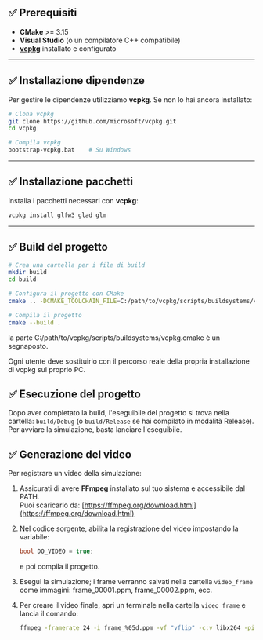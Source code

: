## ✅ Prerequisiti

- **CMake** >= 3.15
- **Visual Studio** (o un compilatore C++ compatibile)
- [**vcpkg**](https://github.com/microsoft/vcpkg) installato e configurato

---

## ✅ Installazione dipendenze

Per gestire le dipendenze utilizziamo **vcpkg**. Se non lo hai ancora installato:

```bash
# Clona vcpkg
git clone https://github.com/microsoft/vcpkg.git
cd vcpkg

# Compila vcpkg
bootstrap-vcpkg.bat    # Su Windows
```

---

## ✅ Installazione pacchetti

Installa i pacchetti necessari con **vcpkg**:

```bash
vcpkg install glfw3 glad glm
```

---

<!-- ## ✅ Settaggio percorsi dei pacchetti

Nel file `CMakeLists.txt` sono presenti i percorsi per trovare le librerie installate tramite **vcpkg**:

```cmake
set(glfw3_DIR "C:/Users/Workstation/vcpkg/installed/x64-windows/share/glfw3")
set(glad_DIR "C:/Users/Workstation/vcpkg/installed/x64-windows/share/glad")
set(glm_DIR "C:/Users/Workstation/vcpkg/installed/x64-windows/share/glm")
```

Questi percorsi devono essere modificati in base alla posizione della cartella vcpkg sul tuo PC.

--- -->

## ✅ Build del progetto

```bash
# Crea una cartella per i file di build
mkdir build
cd build

# Configura il progetto con CMake
cmake .. -DCMAKE_TOOLCHAIN_FILE=C:/path/to/vcpkg/scripts/buildsystems/vcpkg.cmake

# Compila il progetto
cmake --build .
```

la parte C:/path/to/vcpkg/scripts/buildsystems/vcpkg.cmake è un segnaposto.

Ogni utente deve sostituirlo con il percorso reale della propria installazione di vcpkg sul proprio PC.


## ✅ Esecuzione del progetto

Dopo aver completato la build, l'eseguibile del progetto si trova nella cartella: `build/Debug` (o `build/Release` se hai compilato in modalità Release).  
Per avviare la simulazione, basta lanciare l'eseguibile.

## ✅ Generazione del video

Per registrare un video della simulazione:

1. Assicurati di avere **FFmpeg** installato sul tuo sistema e accessibile dal PATH.  
   Puoi scaricarlo da: [https://ffmpeg.org/download.html](https://ffmpeg.org/download.html)

2. Nel codice sorgente, abilita la registrazione del video impostando la variabile:
   ```cpp
   bool DO_VIDEO = true;
   ```
   e poi compila il progetto.

3. Esegui la simulazione; i frame verranno salvati nella cartella `video_frame` come immagini:
   frame_00001.ppm, frame_00002.ppm, ecc.

4. Per creare il video finale, apri un terminale nella cartella `video_frame` e lancia il comando:

   ```bash
   ffmpeg -framerate 24 -i frame_%05d.ppm -vf "vflip" -c:v libx264 -pix_fmt yuv420p output.mp4
   ```